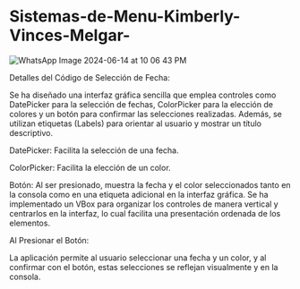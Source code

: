 # Sistemas-de-Menu-Kimberly-Vinces-Melgar-

![WhatsApp Image 2024-06-14 at 10 06 43 PM](https://github.com/Kimberly168888/Sistemas-de-Menu-Kimberly-Vinces-Melgar-/assets/169225018/888968ce-32a5-4e91-8c92-d3549941a2c8)

Detalles del Código de Selección de Fecha:

Se ha diseñado una interfaz gráfica sencilla que emplea controles como DatePicker para la selección de fechas, ColorPicker para la elección de colores y un botón para confirmar las selecciones realizadas. Además, se utilizan etiquetas (Labels) para orientar al usuario y mostrar un título descriptivo.

DatePicker: Facilita la selección de una fecha.

ColorPicker: Facilita la elección de un color.

Botón: Al ser presionado, muestra la fecha y el color seleccionados tanto en la consola como en una etiqueta adicional en la interfaz gráfica. Se ha implementado un VBox para organizar los controles de manera vertical y centrarlos en la interfaz, lo cual facilita una presentación ordenada de los elementos.

Al Presionar el Botón:

La aplicación permite al usuario seleccionar una fecha y un color, y al confirmar con el botón, estas selecciones se reflejan visualmente y en la consola.
